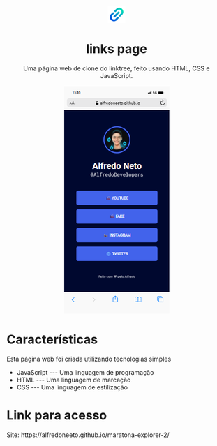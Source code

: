 <div align="center" style="text-align: center;">
  <img style="height: 40px; width: 40px; align-content: center;" src="link.png"/>
    <h1>links page</h1>
    <p>Uma página web de clone do linktree, feito usando HTML, CSS e JavaScript.</p>
    <p align="center">
      <img src="mobile.png">
    </p>
  </div>
  
  <div>
   <h1>Características</h1>
    <p>Esta página web foi criada utilizando tecnologias simples</p>
    <ul>
      <li>JavaScript --- Uma linguagem de programação</li>
      <li>HTML --- Uma linguagem de marcação</li>
      <li>CSS --- Uma linguagem de estilização</li>
    </ul>
  </div>
  
  <div>
   <h1>Link para acesso</h1>
   Site: https://alfredoneeto.github.io/maratona-explorer-2/
    
  </div>
